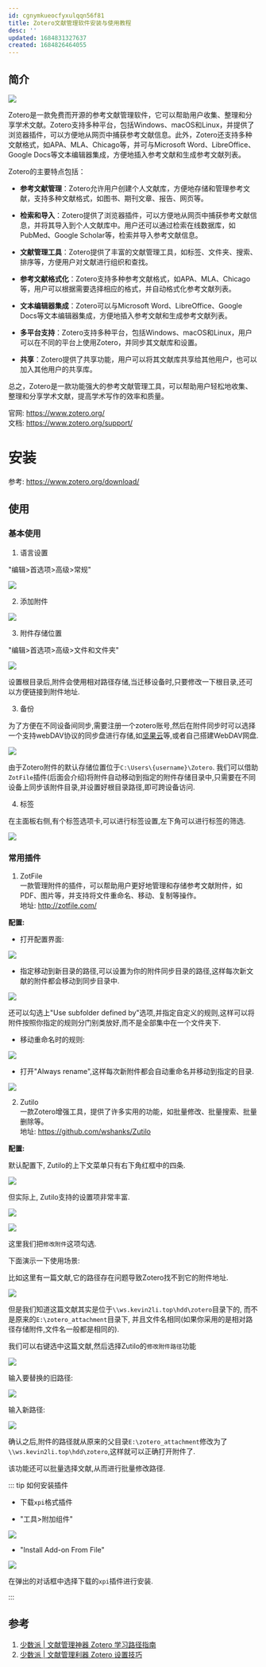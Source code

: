 ```yaml
---
id: cgnymkueocfyxulqqn56f81
title: Zotero文献管理软件安装与使用教程
desc: ''
updated: 1684831327637
created: 1684826464055
---
```


## 简介
![](https://minio.kevin2li.top/image-bed/blog/20230523152342.png)

Zotero是一款免费而开源的参考文献管理软件，它可以帮助用户收集、整理和分享学术文献。Zotero支持多种平台，包括Windows、macOS和Linux，并提供了浏览器插件，可以方便地从网页中捕获参考文献信息。此外，Zotero还支持多种文献格式，如APA、MLA、Chicago等，并可与Microsoft Word、LibreOffice、Google Docs等文本编辑器集成，方便地插入参考文献和生成参考文献列表。

Zotero的主要特点包括：

- **参考文献管理**：Zotero允许用户创建个人文献库，方便地存储和管理参考文献，支持多种文献格式，如图书、期刊文章、报告、网页等。

- **检索和导入**：Zotero提供了浏览器插件，可以方便地从网页中捕获参考文献信息，并将其导入到个人文献库中。用户还可以通过检索在线数据库，如PubMed、Google Scholar等，检索并导入参考文献信息。

- **文献管理工具**：Zotero提供了丰富的文献管理工具，如标签、文件夹、搜索、排序等，方便用户对文献进行组织和查找。

- **参考文献格式化**：Zotero支持多种参考文献格式，如APA、MLA、Chicago等，用户可以根据需要选择相应的格式，并自动格式化参考文献列表。

- **文本编辑器集成**：Zotero可以与Microsoft Word、LibreOffice、Google Docs等文本编辑器集成，方便地插入参考文献和生成参考文献列表。

- **多平台支持**：Zotero支持多种平台，包括Windows、macOS和Linux，用户可以在不同的平台上使用Zotero，并同步其文献库和设置。

- **共享**：Zotero提供了共享功能，用户可以将其文献库共享给其他用户，也可以加入其他用户的共享库。

总之，Zotero是一款功能强大的参考文献管理工具，可以帮助用户轻松地收集、整理和分享学术文献，提高学术写作的效率和质量。

官网: https://www.zotero.org/  
文档: https://www.zotero.org/support/

# 安装

参考: https://www.zotero.org/download/

## 使用
### 基本使用
1. 语言设置

"编辑>首选项>高级>常规"

![](https://minio.kevin2li.top/image-bed/blog/20230523153552.png)

2. 添加附件

![](https://minio.kevin2li.top/image-bed/blog/20230523163059.png)

3. 附件存储位置  

"编辑>首选项>高级>文件和文件夹"

![](https://minio.kevin2li.top/image-bed/blog/20230523153712.png)

设置根目录后,附件会使用相对路径存储,当迁移设备时,只要修改一下根目录,还可以方便链接到附件地址.

3. 备份  

为了方便在不同设备间同步,需要注册一个zotero账号,然后在附件同步时可以选择一个支持webDAV协议的同步盘进行存储,如[坚果云](https://www.jianguoyun.com/)等,或者自己搭建WebDAV网盘.

![](https://minio.kevin2li.top/image-bed/blog/20230523154014.png)

由于Zotero附件的默认存储位置位于`C:\Users\{username}\Zotero`. 我们可以借助`ZotFile`插件(后面会介绍)将附件自动移动到指定的附件存储目录中,只需要在不同设备上同步该附件目录,并设置好根目录路径,即可跨设备访问.


4. 标签  

在主面板右侧,有个标签选项卡,可以进行标签设置,左下角可以进行标签的筛选.

![](https://minio.kevin2li.top/image-bed/blog/20230523163523.png)

### 常用插件
1. ZotFile  
一款管理附件的插件，可以帮助用户更好地管理和存储参考文献附件，如PDF、图片等，并支持将文件重命名、移动、复制等操作。  
地址: http://zotfile.com/

**配置:**

- 打开配置界面:

![](https://minio.kevin2li.top/image-bed/blog/20230523154725.png)

- 指定移动到新目录的路径,可以设置为你的附件同步目录的路径,这样每次新文献的附件都会移动到同步目录中.

![](https://minio.kevin2li.top/image-bed/blog/20230523154915.png)

还可以勾选上"Use subfolder defined by"选项,并指定自定义的规则,这样可以将附件按照你指定的规则分门别类放好,而不是全部集中在一个文件夹下.

- 移动重命名时的规则:

![](https://minio.kevin2li.top/image-bed/blog/20230523155009.png)

- 打开"Always rename",这样每次新附件都会自动重命名并移动到指定的目录.

![](https://minio.kevin2li.top/image-bed/blog/20230523155230.png)

2. Zutilo  
一款Zotero增强工具，提供了许多实用的功能，如批量修改、批量搜索、批量删除等。  
地址: https://github.com/wshanks/Zutilo

**配置:**

默认配置下, Zutilo的上下文菜单只有右下角红框中的四条.

![](https://minio.kevin2li.top/image-bed/blog/20230523160307.png)

但实际上, Zutilo支持的设置项非常丰富.

![](https://minio.kevin2li.top/image-bed/blog/20230523160637.png)

![](https://minio.kevin2li.top/image-bed/blog/20230523160515.png)

这里我们把`修改附件`这项勾选.


下面演示一下使用场景:

比如这里有一篇文献,它的路径存在问题导致Zotero找不到它的附件地址.

![](https://minio.kevin2li.top/image-bed/blog/20230523161232.png)

但是我们知道这篇文献其实是位于`\\ws.kevin2li.top\hdd\zotero`目录下的, 而不是原来的`E:\zotero_attachment`目录下, 并且文件名相同(如果你采用的是相对路径存储附件,文件名一般都是相同的).

我们可以右键选中这篇文献,然后选择Zutilo的`修改附件路径`功能

![](https://minio.kevin2li.top/image-bed/blog/20230523162309.png)

输入要替换的旧路径:

![](https://minio.kevin2li.top/image-bed/blog/20230523162434.png)

输入新路径:

![](https://minio.kevin2li.top/image-bed/blog/20230523162459.png)

确认之后,附件的路径就从原来的父目录`E:\zotero_attachment`修改为了`\\ws.kevin2li.top\hdd\zotero`,这样就可以正确打开附件了.

该功能还可以批量选择文献,从而进行批量修改路径.

::: tip  如何安装插件
- 下载`xpi`格式插件

- "工具>附加组件"

![](https://minio.kevin2li.top/image-bed/blog/20230523153054.png)

- "Install Add-on From File"

![](https://minio.kevin2li.top/image-bed/blog/20230523153159.png)

在弹出的对话框中选择下载的`xpi`插件进行安装.

:::

## 参考

1. [少数派 | 文献管理神器 Zotero 学习路径指南](https://sspai.com/post/56724)
2. [少数派 | 文献管理利器 Zotero 设置技巧](https://sspai.com/post/59035#!)